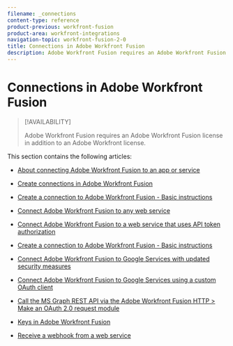 ```yaml
---
filename: _connections
content-type: reference
product-previous: workfront-fusion
product-area: workfront-integrations
navigation-topic: workfront-fusion-2-0
title: Connections in Adobe Workfront Fusion
description: Adobe Workfront Fusion requires an Adobe Workfront Fusion license in addition to an Adobe Workfront license.
---
```


# Connections in Adobe Workfront Fusion

>[!AVAILABILITY]
>
>Adobe Workfront Fusion requires an Adobe Workfront Fusion license in addition to an Adobe Workfront license.

This section contains the following articles:

* [About connecting Adobe Workfront Fusion to an app or service](../../workfront-fusion/connections/about-connecting-wf-fusion-to-app-or-service.md) 
* [Create connections in Adobe Workfront Fusion](../../workfront-fusion/connections/connection-instruction-toc.md) 
* [Create a connection to Adobe Workfront Fusion - Basic instructions](../../workfront-fusion/connections/connect-to-fusion-general.md)

  <!--
  <li data-mc-conditions="QuicksilverOrClassic.Draft mode"><a href="../../workfront-fusion/connections/allow-connections-from-workfront-fusion.md" class="MCXref xref" xrefformat="{para}">Allow connections from Adobe Workfront Fusion</a> </li>
  -->

* [Connect Adobe Workfront Fusion to any web service](../../workfront-fusion/connections/connect-wf-fusion-to-any-web-service.md) 
* [Connect Adobe Workfront Fusion to a web service that uses API token authorization](../../workfront-fusion/connections/connect-wf-web-service-uses-api-token-auth.md) 
* [Create a connection to Adobe Workfront Fusion - Basic instructions](../../workfront-fusion/connections/connect-to-fusion-general.md) 
* [Connect Adobe Workfront Fusion to Google Services with updated security measures](../../workfront-fusion/connections/connect-to-google-with-new-security-measures.md) 
* [Connect Adobe Workfront Fusion to Google Services using a custom OAuth client](../../workfront-fusion/connections/connect-fusion-to-google-using-oauth.md) 
* [Call the MS Graph REST API via the Adobe Workfront Fusion HTTP > Make an OAuth 2.0 request module](../../workfront-fusion/connections/call-the-ms-graph-rest-api-.md) 
* [Keys in Adobe Workfront Fusion](../../workfront-fusion/connections/keys.md) 
* [Receive a webhook from a web service](../../workfront-fusion/connections/receive-a-webhook-from-a-web-service.md)

